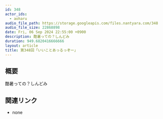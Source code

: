 ```yaml
---
id: 348
actor_ids:
  - aoharu
audio_file_path: https://storage.googleapis.com/files.nantyara.com/348.mp3
audio_file_size: 22868898
date: Fri, 06 Sep 2024 22:55:00 +0900
description: 酷暑っての？しんどみ
duration: 949.6820416666666
layout: article
title: 第348回「いいことあっるっぞー」
---
```

## 概要

酷暑っての？しんどみ

## 関連リンク

* none
